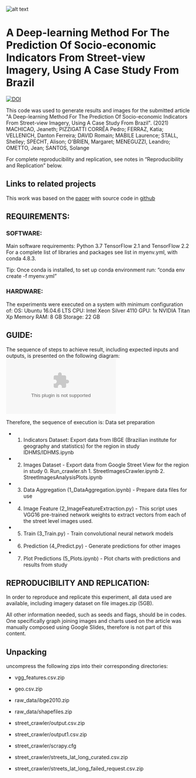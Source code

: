 ![alt text](http://parsecproject.org/wp-content/uploads/2019/10/cropped-PARSEC_Logo-1.png)

# A Deep-learning Method For The Prediction Of Socio-economic Indicators From Street-view Imagery, Using A Case Study From Brazil
[![DOI](https://zenodo.org/badge/348144712.svg)](https://zenodo.org/badge/latestdoi/348144712)


This code was used to generate results and images for the submitted article "A Deep-learning Method For The Prediction Of Socio-economic Indicators From Street-view Imagery, Using A Case Study From Brazil". (2021) MACHICAO, Jeaneth; PIZZIGATTI CORRÊA Pedro; FERRAZ, Katia; VELLENICH, Danton Ferreira; DAVID Romain; MABILE Laurence; STALL, Shelley; SPECHT, Alison; O'BRIEN, Margaret; MENEGUZZI, Leandro; OMETTO, Jean; SANTOS, Solange

For complete reproducibility and replication, see notes in “Reproducibility and Replication” below.

## Links to related projects

This work was based on the [paper](https://www.nature.com/articles/s41598-019-42036-w) with source code in [github](https://github.com/esrasuel/measuring-inequalities-sview)

## REQUIREMENTS:

### SOFTWARE:
Main software requirements:
Python 3.7
TensorFlow 2.1 and TensorFlow 2.2
For a  complete list of libraries and packages see list in myenv.yml, with conda 4.8.3. 

Tip: Once conda is installed, to set up conda environment run: “conda env create -f myenv.yml”


### HARDWARE:
The experiments were executed on a system with minimum configuration of:
OS: Ubuntu 16.04.6 LTS
CPU: Intel Xeon Silver 4110
GPU: 1x NVIDIA Titan Xp
Memory RAM: 8 GB
Storage: 22 GB



## GUIDE:
The sequence of steps to achieve result, including expected inputs and outputs, is presented on the following diagram:
![alt text](https://github.com/PARSECworld/streetsValeRibeira/blob/main/readme_dataflow.pptx)

Therefore, the sequence of execution is:
Data set preparation
+ 1. Indicators Dataset: Export data from IBGE (Brazilian institute for geography and statistics) for the region in study
	IDHMS/IDHMS.ipynb
+ 2. Images Dataset - Export data from Google Street View for the region in study
			0. Run_crawler.sh
			1. StreetImagesCrawler.ipynb
			2. StreetImagesAnalysisPlots.ipynb

+ 3. Data Aggregation (1_DataAggregation.ipynb) - Prepare data files for use
+ 4. Image Feature (2_ImageFeatureExtraction.py) - This script uses VGG16 pre-trained network weights to extract vectors from each of the street level images used. 
+ 5. Train (3_Train.py)  - Train convolutional neural network models 
+ 6. Prediction (4_Predict.py) - Generate predictions for other images
+ 7. Plot Predictions (5_Plots.ipynb) - Plot charts with predictions and results from study


## REPRODUCIBILITY AND REPLICATION:
In order to reproduce and replicate this experiment, all data used are available, including imagery dataset on file images.zip (5GB).

All other information needed, such as seeds and flags, should be in codes. 
One specifically graph joining images and charts used on the article was manually composed using Google Slides, therefore is not part of this content.



## Unpacking

uncompress the following zips into their corresponding directories:

+ vgg_features.csv.zip
+ geo.csv.zip

+ raw_data/ibge2010.zip
+ raw_data/shapefiles.zip

+ street_crawler/output.csv.zip
+ street_crawler/output1.csv.zip
+ street_crawler/scrapy.cfg
+ street_crawler/streets_lat_long_curated.csv.zip
+ street_crawler/streets_lat_long_failed_request.csv.zip

